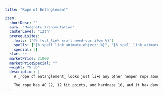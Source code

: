 ```yaml
---
title: "Rope of Entanglement"

item:
  shortDesc: ""
  aura: "Moderate transmutation"
  casterLevel: "12th"
  prerequisites:
    feats: ["{% feat_link craft-wondrous-item %}"]
    spells: ["{% spell_link animate-objects %}", "{% spell_link animate-rope %}", "{% spell_link entangle %}"]
    special: []
  slot: ""
  marketPrice: 21000
  marketPriceSpecial: ""
  weight: "5 lb"
  description: |
    A _rope of entanglement_ looks just like any other hempen rope about 30 feet long. Upon command, the rope lashes forward 20 feet or upward 10 feet to entangle a victim. An entangled creature can break free with a DC 20 Strength check or a DC 20 _escape artist_ check.

    The rope has AC 22, 12 hit points, and hardness 10, and it has damage reduction 5/slashing as well. The rope repairs damage to itself at a rate of 1 point per 5 minutes, but if a _rope of entanglement_ is severed (all 12 hit points lost to damage), it is destroyed.
---
```

